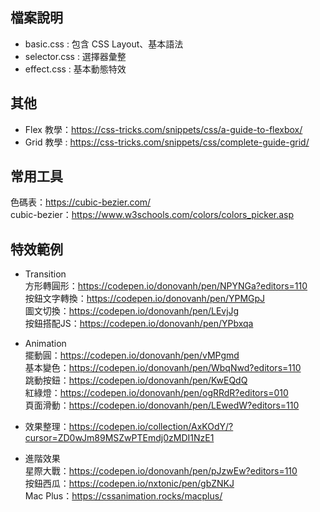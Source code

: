 檔案說明
------
* basic.css : 包含 CSS Layout、基本語法
* selector.css : 選擇器彙整
* effect.css : 基本動態特效

其他
------
* Flex 教學：https://css-tricks.com/snippets/css/a-guide-to-flexbox/
* Grid 教學 : https://css-tricks.com/snippets/css/complete-guide-grid/

常用工具
------
色碼表：https://cubic-bezier.com/ </br>
cubic-bezier：https://www.w3schools.com/colors/colors_picker.asp </br>

特效範例
------
* Transition </br>
方形轉圓形：https://codepen.io/donovanh/pen/NPYNGa?editors=110 </br>
按鈕文字轉換：https://codepen.io/donovanh/pen/YPMGpJ </br>
圖文切換：https://codepen.io/donovanh/pen/LEvjJg </br>
按鈕搭配JS：https://codepen.io/donovanh/pen/YPbxqa </br>

* Animation </br>
擺動圓：https://codepen.io/donovanh/pen/vMPgmd </br>
基本變色：https://codepen.io/donovanh/pen/WbqNwd?editors=110 </br>
跳動按鈕：https://codepen.io/donovanh/pen/KwEQdQ </br>
紅綠燈：https://codepen.io/donovanh/pen/ogRRdR?editors=010 </br>
頁面滑動：https://codepen.io/donovanh/pen/LEwedW?editors=110 </br>

* 效果整理：https://codepen.io/collection/AxKOdY/?cursor=ZD0wJm89MSZwPTEmdj0zMDI1NzE1

* 進階效果 </br>
星際大戰：https://codepen.io/donovanh/pen/pJzwEw?editors=110 </br>
按鈕西瓜：https://codepen.io/nxtonic/pen/gbZNKJ </br>
Mac Plus：https://cssanimation.rocks/macplus/ </br>



